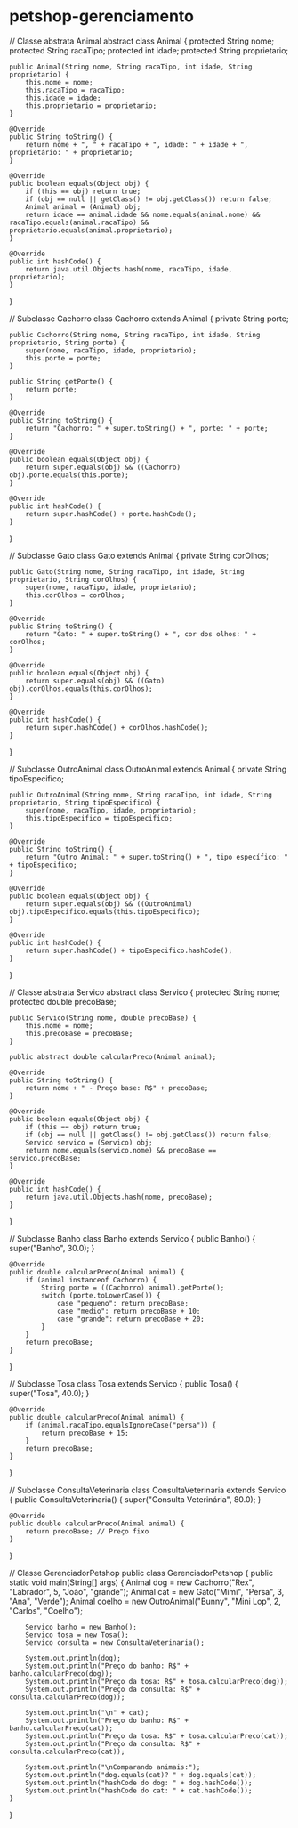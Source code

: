 # petshop-gerenciamento

// Classe abstrata Animal
abstract class Animal {
    protected String nome;
    protected String racaTipo;
    protected int idade;
    protected String proprietario;

    public Animal(String nome, String racaTipo, int idade, String proprietario) {
        this.nome = nome;
        this.racaTipo = racaTipo;
        this.idade = idade;
        this.proprietario = proprietario;
    }

    @Override
    public String toString() {
        return nome + ", " + racaTipo + ", idade: " + idade + ", proprietário: " + proprietario;
    }

    @Override
    public boolean equals(Object obj) {
        if (this == obj) return true;
        if (obj == null || getClass() != obj.getClass()) return false;
        Animal animal = (Animal) obj;
        return idade == animal.idade && nome.equals(animal.nome) && racaTipo.equals(animal.racaTipo) && proprietario.equals(animal.proprietario);
    }

    @Override
    public int hashCode() {
        return java.util.Objects.hash(nome, racaTipo, idade, proprietario);
    }
}

// Subclasse Cachorro
class Cachorro extends Animal {
    private String porte;

    public Cachorro(String nome, String racaTipo, int idade, String proprietario, String porte) {
        super(nome, racaTipo, idade, proprietario);
        this.porte = porte;
    }

    public String getPorte() {
        return porte;
    }

    @Override
    public String toString() {
        return "Cachorro: " + super.toString() + ", porte: " + porte;
    }

    @Override
    public boolean equals(Object obj) {
        return super.equals(obj) && ((Cachorro) obj).porte.equals(this.porte);
    }

    @Override
    public int hashCode() {
        return super.hashCode() + porte.hashCode();
    }
}

// Subclasse Gato
class Gato extends Animal {
    private String corOlhos;

    public Gato(String nome, String racaTipo, int idade, String proprietario, String corOlhos) {
        super(nome, racaTipo, idade, proprietario);
        this.corOlhos = corOlhos;
    }

    @Override
    public String toString() {
        return "Gato: " + super.toString() + ", cor dos olhos: " + corOlhos;
    }

    @Override
    public boolean equals(Object obj) {
        return super.equals(obj) && ((Gato) obj).corOlhos.equals(this.corOlhos);
    }

    @Override
    public int hashCode() {
        return super.hashCode() + corOlhos.hashCode();
    }
}

// Subclasse OutroAnimal
class OutroAnimal extends Animal {
    private String tipoEspecifico;

    public OutroAnimal(String nome, String racaTipo, int idade, String proprietario, String tipoEspecifico) {
        super(nome, racaTipo, idade, proprietario);
        this.tipoEspecifico = tipoEspecifico;
    }

    @Override
    public String toString() {
        return "Outro Animal: " + super.toString() + ", tipo específico: " + tipoEspecifico;
    }

    @Override
    public boolean equals(Object obj) {
        return super.equals(obj) && ((OutroAnimal) obj).tipoEspecifico.equals(this.tipoEspecifico);
    }

    @Override
    public int hashCode() {
        return super.hashCode() + tipoEspecifico.hashCode();
    }
}

// Classe abstrata Servico
abstract class Servico {
    protected String nome;
    protected double precoBase;

    public Servico(String nome, double precoBase) {
        this.nome = nome;
        this.precoBase = precoBase;
    }

    public abstract double calcularPreco(Animal animal);

    @Override
    public String toString() {
        return nome + " - Preço base: R$" + precoBase;
    }

    @Override
    public boolean equals(Object obj) {
        if (this == obj) return true;
        if (obj == null || getClass() != obj.getClass()) return false;
        Servico servico = (Servico) obj;
        return nome.equals(servico.nome) && precoBase == servico.precoBase;
    }

    @Override
    public int hashCode() {
        return java.util.Objects.hash(nome, precoBase);
    }
}

// Subclasse Banho
class Banho extends Servico {
    public Banho() {
        super("Banho", 30.0);
    }

    @Override
    public double calcularPreco(Animal animal) {
        if (animal instanceof Cachorro) {
            String porte = ((Cachorro) animal).getPorte();
            switch (porte.toLowerCase()) {
                case "pequeno": return precoBase;
                case "medio": return precoBase + 10;
                case "grande": return precoBase + 20;
            }
        }
        return precoBase;
    }
}

// Subclasse Tosa
class Tosa extends Servico {
    public Tosa() {
        super("Tosa", 40.0);
    }

    @Override
    public double calcularPreco(Animal animal) {
        if (animal.racaTipo.equalsIgnoreCase("persa")) {
            return precoBase + 15;
        }
        return precoBase;
    }
}

// Subclasse ConsultaVeterinaria
class ConsultaVeterinaria extends Servico {
    public ConsultaVeterinaria() {
        super("Consulta Veterinária", 80.0);
    }

    @Override
    public double calcularPreco(Animal animal) {
        return precoBase; // Preço fixo
    }
}

// Classe GerenciadorPetshop
public class GerenciadorPetshop {
    public static void main(String[] args) {
        Animal dog = new Cachorro("Rex", "Labrador", 5, "João", "grande");
        Animal cat = new Gato("Mimi", "Persa", 3, "Ana", "Verde");
        Animal coelho = new OutroAnimal("Bunny", "Mini Lop", 2, "Carlos", "Coelho");

        Servico banho = new Banho();
        Servico tosa = new Tosa();
        Servico consulta = new ConsultaVeterinaria();

        System.out.println(dog);
        System.out.println("Preço do banho: R$" + banho.calcularPreco(dog));
        System.out.println("Preço da tosa: R$" + tosa.calcularPreco(dog));
        System.out.println("Preço da consulta: R$" + consulta.calcularPreco(dog));

        System.out.println("\n" + cat);
        System.out.println("Preço do banho: R$" + banho.calcularPreco(cat));
        System.out.println("Preço da tosa: R$" + tosa.calcularPreco(cat));
        System.out.println("Preço da consulta: R$" + consulta.calcularPreco(cat));

        System.out.println("\nComparando animais:");
        System.out.println("dog.equals(cat)? " + dog.equals(cat));
        System.out.println("hashCode do dog: " + dog.hashCode());
        System.out.println("hashCode do cat: " + cat.hashCode());
    }
}

